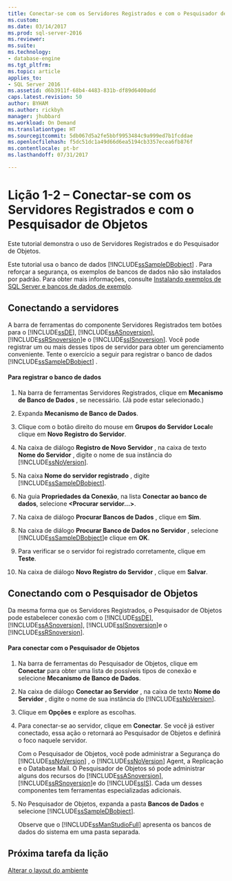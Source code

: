```yaml
---
title: Conectar-se com os Servidores Registrados e com o Pesquisador de Objetos | Microsoft Docs
ms.custom: 
ms.date: 03/14/2017
ms.prod: sql-server-2016
ms.reviewer: 
ms.suite: 
ms.technology:
- database-engine
ms.tgt_pltfrm: 
ms.topic: article
applies_to:
- SQL Server 2016
ms.assetid: d6b3911f-68b4-4483-831b-df89d6400add
caps.latest.revision: 50
author: BYHAM
ms.author: rickbyh
manager: jhubbard
ms.workload: On Demand
ms.translationtype: HT
ms.sourcegitcommit: 5db067d5a2fe5bbf9953484c9a999ed7b1fcddae
ms.openlocfilehash: f5dc51dc1a49d66d6ea5194cb3357ecea6fb876f
ms.contentlocale: pt-br
ms.lasthandoff: 07/31/2017

---
```

# <a name="lesson-1-2---connect-with-registered-servers-and-object-explorer"></a>Lição 1-2 – Conectar-se com os Servidores Registrados e com o Pesquisador de Objetos
Este tutorial demonstra o uso de Servidores Registrados e do Pesquisador de Objetos.  
  
Este tutorial usa o banco de dados [!INCLUDE[ssSampleDBobject](../../includes/sssampledbobject-md.md)] . Para reforçar a segurança, os exemplos de bancos de dados não são instalados por padrão. Para obter mais informações, consulte [Instalando exemplos de SQL Server e bancos de dados de exemplo](http://sqlserversamples.codeplex.com).  
  
## <a name="connecting-to-servers"></a>Conectando a servidores  
A barra de ferramentas do componente Servidores Registrados tem botões para o [!INCLUDE[ssDE](../../includes/ssde-md.md)], [!INCLUDE[ssASnoversion](../../includes/ssasnoversion-md.md)], [!INCLUDE[ssRSnoversion](../../includes/ssrsnoversion-md.md)]e o [!INCLUDE[ssISnoversion](../../includes/ssisnoversion-md.md)]. Você pode registrar um ou mais desses tipos de servidor para obter um gerenciamento conveniente. Tente o exercício a seguir para registrar o banco de dados [!INCLUDE[ssSampleDBobject](../../includes/sssampledbobject-md.md)] .  
  
#### <a name="to-register-the-database"></a>Para registrar o banco de dados  
  
1.  Na barra de ferramentas Servidores Registrados, clique em **Mecanismo de Banco de Dados** , se necessário. (Já pode estar selecionado.)  
  
2.  Expanda **Mecanismo de Banco de Dados**.  
  
3.  Clique com o botão direito do mouse em **Grupos do Servidor Local**e clique em **Novo Registro do Servidor**.  
  
4.  Na caixa de diálogo **Registro de Novo Servidor** , na caixa de texto **Nome do Servidor** , digite o nome de sua instância do [!INCLUDE[ssNoVersion](../../includes/ssnoversion-md.md)].  
  
5.  Na caixa **Nome do servidor registrado** , digite [!INCLUDE[ssSampleDBobject](../../includes/sssampledbobject-md.md)].  
  
6.  Na guia **Propriedades da Conexão**, na lista **Conectar ao banco de dados**, selecione **\<Procurar servidor…>**.  
  
7.  Na caixa de diálogo **Procurar Bancos de Dados** , clique em **Sim**.  
  
8.  Na caixa de diálogo **Procurar Banco de Dados no Servidor** , selecione [!INCLUDE[ssSampleDBobject](../../includes/sssampledbobject-md.md)]e clique em **OK**.  
  
9. Para verificar se o servidor foi registrado corretamente, clique em **Teste**.  
  
10. Na caixa de diálogo **Novo Registro do Servidor** , clique em **Salvar**.  
  
## <a name="connecting-with-object-explorer"></a>Conectando com o Pesquisador de Objetos  
Da mesma forma que os Servidores Registrados, o Pesquisador de Objetos pode estabelecer conexão com o [!INCLUDE[ssDE](../../includes/ssde-md.md)], [!INCLUDE[ssASnoversion](../../includes/ssasnoversion-md.md)], [!INCLUDE[ssISnoversion](../../includes/ssisnoversion-md.md)]e o [!INCLUDE[ssRSnoversion](../../includes/ssrsnoversion-md.md)].  
  
#### <a name="to-connect-with-object-explorer"></a>Para conectar com o Pesquisador de Objetos  
  
1.  Na barra de ferramentas do Pesquisador de Objetos, clique em **Conectar** para obter uma lista de possíveis tipos de conexão e selecione **Mecanismo de Banco de Dados**.  
  
2.  Na caixa de diálogo **Conectar ao Servidor** , na caixa de texto **Nome do Servidor** , digite o nome de sua instância do [!INCLUDE[ssNoVersion](../../includes/ssnoversion-md.md)].  
  
3.  Clique em **Opções** e explore as escolhas.  
  
4.  Para conectar-se ao servidor, clique em **Conectar**. Se você já estiver conectado, essa ação o retornará ao Pesquisador de Objetos e definirá o foco naquele servidor.  
  
    Com o Pesquisador de Objetos, você pode administrar a Segurança do [!INCLUDE[ssNoVersion](../../includes/ssnoversion-md.md)] , o [!INCLUDE[ssNoVersion](../../includes/ssnoversion-md.md)] Agent, a Replicação e o Database Mail. O Pesquisador de Objetos só pode administrar alguns dos recursos do [!INCLUDE[ssASnoversion](../../includes/ssasnoversion-md.md)], [!INCLUDE[ssRSnoversion](../../includes/ssrsnoversion-md.md)]e do [!INCLUDE[ssIS](../../includes/ssis-md.md)]. Cada um desses componentes tem ferramentas especializadas adicionais.  
  
5.  No Pesquisador de Objetos, expanda a pasta **Bancos de Dados** e selecione [!INCLUDE[ssSampleDBobject](../../includes/sssampledbobject-md.md)].  
  
    Observe que o [!INCLUDE[ssManStudioFull](../../includes/ssmanstudiofull-md.md)] apresenta os bancos de dados do sistema em uma pasta separada.  
  
## <a name="next-task-in-lesson"></a>Próxima tarefa da lição  
[Alterar o layout do ambiente](../../tools/sql-server-management-studio/lesson-1-3-change-the-environment-layout.md)  
  
  
  

